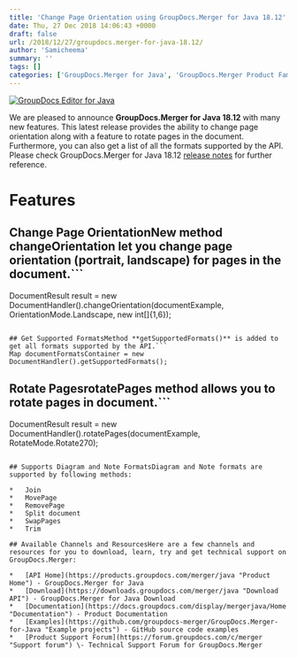 ```yaml
---
title: 'Change Page Orientation using GroupDocs.Merger for Java 18.12'
date: Thu, 27 Dec 2018 14:06:43 +0000
draft: false
url: /2018/12/27/groupdocs.merger-for-java-18.12/
author: 'Samicheema'
summary: ''
tags: []
categories: ['GroupDocs.Merger for Java', 'GroupDocs.Merger Product Family']
---
```


[![GroupDocs Editor for Java](http://blog.groupdocs.com/wp-content/uploads/sites/4/2018/08/groupdocs-merger.png)](https://www.groupdocs.com/products/merger/java)

We are pleased to announce **GroupDocs.Merger for Java 18.12** with many new features. This latest release provides the ability to change page orientation along with a feature to rotate pages in the document. Furthermore, you can also get a list of all the formats supported by the API. Please check GroupDocs.Merger for Java 18.12 [release notes](https://docs.groupdocs.com/display/mergerjava/GroupDocs.Merger+for+Java+18.12+Release+Notes) for further reference.

# Features

## Change Page OrientationNew method **changeOrientation** let you change page orientation (portrait, landscape) for pages in the document.```
DocumentResult result = new DocumentHandler().changeOrientation(documentExample, OrientationMode.Landscape, new int[]{1,6});
```

## Get Supported FormatsMethod **getSupportedFormats()** is added to get all formats supported by the API.```
Map documentFormatsContainer = new DocumentHandler().getSupportedFormats();
```

## Rotate Pages**rotatePages** method allows you to rotate pages in document.```
DocumentResult result = new DocumentHandler().rotatePages(documentExample, RotateMode.Rotate270);
```

## Supports Diagram and Note FormatsDiagram and Note formats are supported by following methods:

*   Join
*   MovePage
*   RemovePage
*   Split document
*   SwapPages
*   Trim

## Available Channels and ResourcesHere are a few channels and resources for you to download, learn, try and get technical support on GroupDocs.Merger:

*   [API Home](https://products.groupdocs.com/merger/java "Product Home") - GroupDocs.Merger for Java
*   [Download](https://downloads.groupdocs.com/merger/java "Download API") - GroupDocs.Merger for Java Download
*   [Documentation](https://docs.groupdocs.com/display/mergerjava/Home "Documentation") - Product Documentation
*   [Examples](https://github.com/groupdocs-merger/GroupDocs.Merger-for-Java "Example projects") - GitHub source code examples
*   [Product Support Forum](https://forum.groupdocs.com/c/merger "Support forum") \- Technical Support Forum for GroupDocs.Merger




